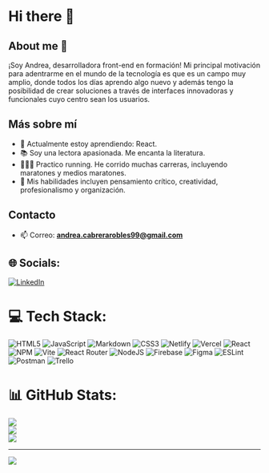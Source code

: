 # Hi there 👋


## About me 🪩
¡Soy Andrea, desarrolladora front-end en formación! Mi principal motivación para adentrarme en el mundo de la tecnología es que es un campo muy amplio, donde todos los días aprendo algo nuevo y además tengo la posibilidad de crear soluciones a través de interfaces innovadoras y funcionales cuyo centro sean los usuarios.    

## Más sobre mí 
- 🌱 Actualmente estoy aprendiendo: React. 
- 📚 Soy una lectora apasionada. Me encanta la literatura. 
- 🏃🏽‍♀️ Practico running. He corrido muchas carreras, incluyendo maratones y medios maratones.  
- 🤝 Mis habilidades incluyen pensamiento crítico, creatividad, profesionalismo y organización.

## Contacto   
- 📫 Correo: **andrea.cabrerarobles99@gmail.com**

## 🌐 Socials:
[![LinkedIn](https://img.shields.io/badge/LinkedIn-%230077B5.svg?logo=linkedin&logoColor=white)](https://www.linkedin.com/in/andrea-cabrera-robles-8291a8233/) 

# 💻 Tech Stack:
![HTML5](https://img.shields.io/badge/html5-%23E34F26.svg?style=for-the-badge&logo=html5&logoColor=white) ![JavaScript](https://img.shields.io/badge/javascript-%23323330.svg?style=for-the-badge&logo=javascript&logoColor=%23F7DF1E) ![Markdown](https://img.shields.io/badge/markdown-%23000000.svg?style=for-the-badge&logo=markdown&logoColor=white) ![CSS3](https://img.shields.io/badge/css3-%231572B6.svg?style=for-the-badge&logo=css3&logoColor=white) ![Netlify](https://img.shields.io/badge/netlify-%23000000.svg?style=for-the-badge&logo=netlify&logoColor=#00C7B7) ![Vercel](https://img.shields.io/badge/vercel-%23000000.svg?style=for-the-badge&logo=vercel&logoColor=white) ![React](https://img.shields.io/badge/react-%2320232a.svg?style=for-the-badge&logo=react&logoColor=%2361DAFB) ![NPM](https://img.shields.io/badge/NPM-%23CB3837.svg?style=for-the-badge&logo=npm&logoColor=white) ![Vite](https://img.shields.io/badge/vite-%23646CFF.svg?style=for-the-badge&logo=vite&logoColor=white) ![React Router](https://img.shields.io/badge/React_Router-CA4245?style=for-the-badge&logo=react-router&logoColor=white) ![NodeJS](https://img.shields.io/badge/node.js-6DA55F?style=for-the-badge&logo=node.js&logoColor=white) ![Firebase](https://img.shields.io/badge/Firebase-039BE5?style=for-the-badge&logo=Firebase&logoColor=white) ![Figma](https://img.shields.io/badge/figma-%23F24E1E.svg?style=for-the-badge&logo=figma&logoColor=white) ![ESLint](https://img.shields.io/badge/ESLint-4B3263?style=for-the-badge&logo=eslint&logoColor=white) ![Postman](https://img.shields.io/badge/Postman-FF6C37?style=for-the-badge&logo=postman&logoColor=white) ![Trello](https://img.shields.io/badge/Trello-%23026AA7.svg?style=for-the-badge&logo=Trello&logoColor=white)
# 📊 GitHub Stats:
![](https://github-readme-stats.vercel.app/api?username=andreacabrera99&theme=dark&hide_border=false&include_all_commits=false&count_private=false)<br/>
![](https://github-readme-streak-stats.herokuapp.com/?user=andreacabrera99&theme=dark&hide_border=false)<br/>
![](https://github-readme-stats.vercel.app/api/top-langs/?username=andreacabrera99&theme=dark&hide_border=false&include_all_commits=false&count_private=false&layout=compact)

---
[![](https://visitcount.itsvg.in/api?id=andreacabrera99&icon=0&color=9)](https://visitcount.itsvg.in)

<!-- Proudly created with GPRM ( https://gprm.itsvg.in ) -->


